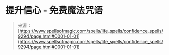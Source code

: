 <!--yml

category: 未分类

date: 2024-06-12 18:45:09

-->

# 提升信心 - 免费魔法咒语

> 来源：[https://www.spellsofmagic.com/spells/life_spells/confidence_spells/9294/page.html#0001-01-01](https://www.spellsofmagic.com/spells/life_spells/confidence_spells/9294/page.html#0001-01-01)
